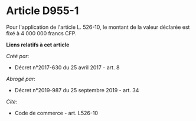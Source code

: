 # Article D955-1

Pour l'application de l'article L. 526-10, le montant de la valeur déclarée est fixé à 4 000 000 francs CFP.

**Liens relatifs à cet article**

_Créé par_:

  - Décret n°2017-630 du 25 avril 2017 - art. 8

_Abrogé par_:

  - Décret n°2019-987 du 25 septembre 2019 - art. 34

_Cite_:

  - Code de commerce - art. L526-10
